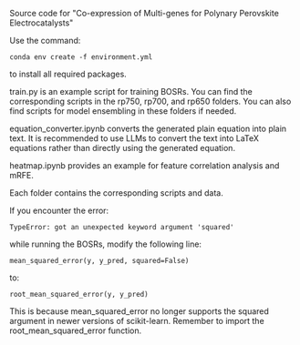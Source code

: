 Source code for "Co-expression of Multi-genes for Polynary Perovskite Electrocatalysts"

Use the command:

    conda env create -f environment.yml

to install all required packages.

train.py is an example script for training BOSRs. You can find the corresponding scripts in the rp750, rp700, and rp650 folders. You can also find scripts for model ensembling in these folders if needed.

equation_converter.ipynb converts the generated plain equation into plain text. It is recommended to use LLMs to convert the text into LaTeX equations rather than directly using the generated equation.

heatmap.ipynb provides an example for feature correlation analysis and mRFE.

Each folder contains the corresponding scripts and data.

If you encounter the error:

    TypeError: got an unexpected keyword argument 'squared'

while running the BOSRs, modify the following line:

    mean_squared_error(y, y_pred, squared=False)

to:

    root_mean_squared_error(y, y_pred)

This is because mean_squared_error no longer supports the squared argument in newer versions of scikit-learn. Remember to import the root_mean_squared_error function.
